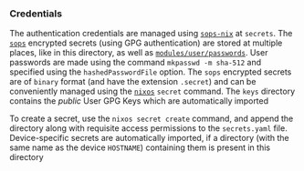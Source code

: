### Credentials

The authentication credentials are managed using [`sops-nix`](https://github.com/Mic92/sops-nix) at `secrets`. The [`sops`](https://github.com/mozilla/sops) encrypted secrets (using GPG authentication) are stored at multiple places, like in this directory, as well as [`modules/user/passwords`](../modules/user/passwords). User passwords are made using the command `mkpasswd -m sha-512` and specified using the `hashedPasswordFile` option. The `sops` encrypted secrets are of `binary` format (and have the extension `.secret`) and can be conveniently managed using the [`nixos`](../scripts/README.md) `secret` command. The `keys` directory contains the _public_ User GPG Keys which are automatically imported

To create a secret, use the `nixos secret create` command, and append the directory along with requisite access permissions to the `secrets.yaml` file. Device-specific secrets are automatically imported, if a directory (with the same name as the device `HOSTNAME`) containing them is present in this directory
